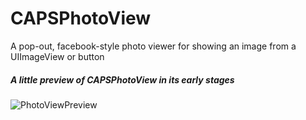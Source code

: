 CAPSPhotoView
=============

A pop-out, facebook-style photo viewer for showing an image from a UIImageView or button


##### A little preview of CAPSPhotoView in its early stages

![PhotoViewPreview](https://github.com/uacaps/CAPSPhotoView/blob/master/Resources/Demos/PhotoViewPreview.gif?raw=true)


